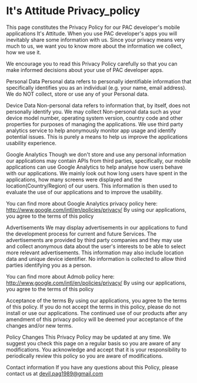# It's Attitude Privacy_policy

This page constitutes the Privacy Policy for our PAC developer's mobile applications It's Attitude.
When you use PAC developer's apps you will inevitably share some information with us. Since your privacy means very much to us, 
we want you to know more about the information we collect, how we use it.

We encourage you to read this Privacy Policy 
carefully so that you can make informed decisions
about your use of PAC developer apps.

Personal Data
Personal data refers to personally identifiable information that specifically 
identifies you as an individual (e.g. your name, email address). 
We do NOT collect, store or use any of your Personal data.

Device Data
Non-personal data refers to information that, by itself, does not personally identify you. We may collect Non-personal data such as your device model number, operating system version, country code and other properties for purposes of managing the applications.
We use third party analytics service to help anonymously monitor app usage and identify potential issues. This is purely a means to help us improve the applications usability experience.

Google Analytics
Though we don't store and use any personal information our applications may contain APIs from third parties, specifically, our mobile applications can use Google Analytics to help analyse how users behave with our applications. We mainly look out how long users have spent in the applications, how many screens were displayed and the location(Country/Region) of our users. This information is then used to evaluate the use of our applications and to improve the usability.

You can find more about Google Analytics privacy policy here: http://www.google.com/intl/en/policies/privacy/
By using our applications, you agree to the terms of this policy

Advertisements
We may display advertisements in our applications to fund the development process for current and future Services.
The advertisements are provided by third party companies and they may use and collect anonymous data about the user's 
interests to be able to select more relevant advertisements. 
This information may also include location data and unique device identifier.
No information is collected to allow third parties identifying you as a person.

You can find more about Admob policy here: http://www.google.com/intl/en/policies/privacy/
By using our applications, you agree to the terms of this policy

Acceptance of the terms
By using our applications, you agree to the terms of this policy.
If you do not accept the terms in this policy, please do not install or use our applications. 
The continued use of our products after any amendment of this privacy policy will be deemed your acceptance of the 
changes and/or new terms.

Policy Changes
This Privacy Policy may be updated at any time.
We suggest you check this page on a regular basis so you are aware of any modifications.
You acknowledge and accept that it is your responsibility to periodically review this policy so you are aware of modifications.

Contact information
If you have any questions about this Policy, please contact us at devil.pag1989@gmail.com
